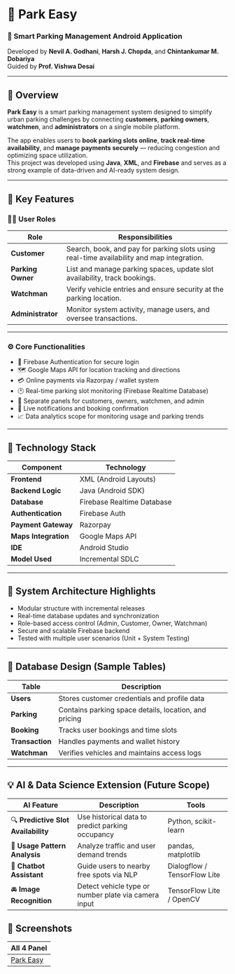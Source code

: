 # 🚗 Park Easy

### 🧠 Smart Parking Management Android Application  
Developed by **Nevil A. Godhani**, **Harsh J. Chopda**, and **Chintankumar M. Dobariya**  
Guided by **Prof. Vishwa Desai**

---

## 📘 Overview

**Park Easy** is a smart parking management system designed to simplify urban parking challenges by connecting **customers**, **parking owners**, **watchmen**, and **administrators** on a single mobile platform.  

The app enables users to **book parking slots online**, **track real-time availability**, and **manage payments securely** — reducing congestion and optimizing space utilization.  
This project was developed using **Java**, **XML**, and **Firebase** and serves as a strong example of data-driven and AI-ready system design.

---

## 🚀 Key Features

### 👨‍💼 User Roles
| Role | Responsibilities |
|------|------------------|
| **Customer** | Search, book, and pay for parking slots using real-time availability and map integration. |
| **Parking Owner** | List and manage parking spaces, update slot availability, track bookings. |
| **Watchman** | Verify vehicle entries and ensure security at the parking location. |
| **Administrator** | Monitor system activity, manage users, and oversee transactions. |

---

### ⚙️ Core Functionalities
- 🔐 Firebase Authentication for secure login  
- 🗺 Google Maps API for location tracking and directions  
- 💳 Online payments via Razorpay / wallet system  
- 🕐 Real-time parking slot monitoring (Firebase Realtime Database)  
- 📲 Separate panels for customers, owners, watchmen, and admin  
- 🔔 Live notifications and booking confirmation  
- 📈 Data analytics scope for monitoring usage and parking trends  

---

## 🧠 Technology Stack

| Component | Technology |
|------------|-------------|
| **Frontend** | XML (Android Layouts) |
| **Backend Logic** | Java (Android SDK) |
| **Database** | Firebase Realtime Database |
| **Authentication** | Firebase Auth |
| **Payment Gateway** | Razorpay |
| **Maps Integration** | Google Maps API |
| **IDE** | Android Studio |
| **Model Used** | Incremental SDLC |

---

## 🧮 System Architecture Highlights
- Modular structure with incremental releases  
- Real-time database updates and synchronization  
- Role-based access control (Admin, Customer, Owner, Watchman)  
- Secure and scalable Firebase backend  
- Tested with multiple user scenarios (Unit + System Testing)

---

## 🧩 Database Design (Sample Tables)
| Table | Description |
|--------|--------------|
| **Users** | Stores customer credentials and profile data |
| **Parking** | Contains parking space details, location, and pricing |
| **Booking** | Tracks user bookings and time slots |
| **Transaction** | Handles payments and wallet history |
| **Watchman** | Verifies vehicles and maintains access logs |

---

## 💡 AI & Data Science Extension (Future Scope)

| AI Feature | Description | Tools |
|-------------|-------------|-------|
| 🔍 **Predictive Slot Availability** | Use historical data to predict parking occupancy | Python, scikit-learn |
| 🧾 **Usage Pattern Analysis** | Analyze traffic and user demand trends | pandas, matplotlib |
| 🤖 **Chatbot Assistant** | Guide users to nearby free spots via NLP | Dialogflow / TensorFlow Lite |
| 🚘 **Image Recognition** | Detect vehicle type or number plate via camera input | TensorFlow Lite / OpenCV |

## 📱 Screenshots

| All 4 Panel |
|--------------|
| [Park Easy](Screenshots/) |

